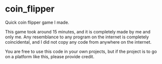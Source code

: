# coin_flipper
Quick coin flipper game I made.

This game took around 15 minutes, and it is completely made by me and only me. 
Any resemblance to any program on the internet is completely coincidental, and I did not copy any code from anywhere on the internet.

You are free to use this code in your own projects, but if the project is to go on a platform like this, please provide credit.
